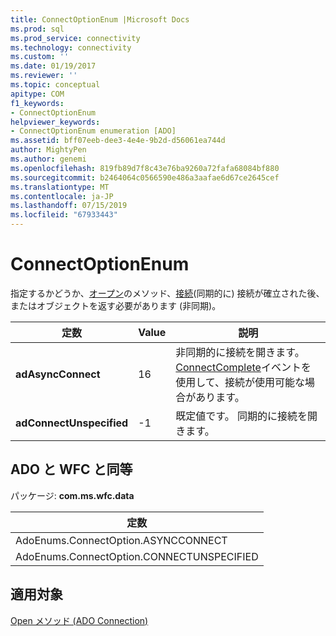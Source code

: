 ```yaml
---
title: ConnectOptionEnum |Microsoft Docs
ms.prod: sql
ms.prod_service: connectivity
ms.technology: connectivity
ms.custom: ''
ms.date: 01/19/2017
ms.reviewer: ''
ms.topic: conceptual
apitype: COM
f1_keywords:
- ConnectOptionEnum
helpviewer_keywords:
- ConnectOptionEnum enumeration [ADO]
ms.assetid: bff07eeb-dee3-4e4e-9b2d-d56061ea744d
author: MightyPen
ms.author: genemi
ms.openlocfilehash: 819fb89d7f8c43e76ba9260a72fafa68084bf880
ms.sourcegitcommit: b2464064c0566590e486a3aafae6d67ce2645cef
ms.translationtype: MT
ms.contentlocale: ja-JP
ms.lasthandoff: 07/15/2019
ms.locfileid: "67933443"
---
```

# <a name="connectoptionenum"></a>ConnectOptionEnum
指定するかどうか、[オープン](../../../ado/reference/ado-api/open-method-ado-connection.md)のメソッド、[接続](../../../ado/reference/ado-api/connection-object-ado.md)(同期的に) 接続が確立された後、またはオブジェクトを返す必要があります (非同期)。  
  
|定数|Value|説明|  
|--------------|-----------|-----------------|  
|**adAsyncConnect**|16|非同期的に接続を開きます。 [ConnectComplete](../../../ado/reference/ado-api/connectcomplete-and-disconnect-events-ado.md)イベントを使用して、接続が使用可能な場合があります。|  
|**adConnectUnspecified**|-1|既定値です。 同期的に接続を開きます。|  
  
## <a name="adowfc-equivalent"></a>ADO と WFC と同等  
 パッケージ: **com.ms.wfc.data**  
  
|定数|  
|--------------|  
|AdoEnums.ConnectOption.ASYNCCONNECT|  
|AdoEnums.ConnectOption.CONNECTUNSPECIFIED|  
  
## <a name="applies-to"></a>適用対象  
 [Open メソッド (ADO Connection)](../../../ado/reference/ado-api/open-method-ado-connection.md)

